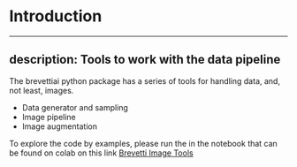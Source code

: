 # Introduction
---
description: Tools to work with the data pipeline
---
The brevettiai python package has a series of tools for handling data, and, not least, images.
* Data generator and sampling
* Image pipeline
* Image augmentation



To explore the code by examples, please run the in the notebook that can be found on colab on this link [Brevetti Image Tools](https://githubtocolab.com/criterion-ai/brevettiai-docs/blob/master/src/developers/python-sdk-brevettiai/brevetti_image_tools.ipynb)